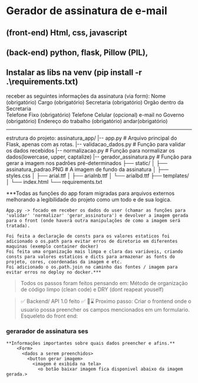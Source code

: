 # Gerador de assinatura de e-mail
## (front-end) Html, css, javascript 
## (back-end) python, flask, Pillow (PIL),

Instalar as libs na venv (pip install -r .\requirements.txt)
------------------------

receber as seguintes informações da assinatura (via form):
Nome (obrigatório)
Cargo (obrigatório)
Secretaria (obrigatório)
Orgão dentro da Secretaria	
Telefone Fixo (obrigatório)
Telefone Celular (opcional)	
e-mail no Governo (obrigatório)
Endereço do trabalho (obrigatório)
andar(obrigatório)

------------------------

estrutura do projeto:
assinatura_app/
|-- app.py                  # Arquivo principal do Flask, apenas com as rotas.
|-- validacao_dados.py      # Função para validar os dados recebidos
|-- normalizacao.py         # Função para normalizar os dados(lowercase, upper, captalize)
|-- gerador_assinatura.py   # Função para gerar a imagem nos padrões pré-determinados
├── static/
│   ├── assinatura_padrao.PNG # A imagem de fundo da assinatura
│   ├── styles.css
│   ├── arial.ttf 
│   ├── arialnb.ttf 
│   └── arialbd.ttf
├── templates/
│   └── index.html
└── requirements.txt

   ***Todas as funções do app foram migradas para arquivos externos melhorando a legibilidade do projeto como um todo e de sua logica.
    
    App.py -> focado em receber os dados do user (chamar as funções para 'validar' 'normalizar' 'gerar_assinatura') e devolver a imagem gerada para o front (onde haverá outra manipulações de como a imagem será tratada).
    
    Foi feita a declaração de consts para os valores estaticos foi adicionado o os.path para evitar erros de diretorio em diferentes maquinas (exemplo container docker)
    Foi feita uma organização mais limpa e clara das variáveis, criando consts para valores estaticos e dicts para armazenar as fonts do projeto, cores, coordenadas da imagem e etc.
    Foi adicionado o os.path.join no caminho das fontes / imagem para evitar erros no deploy no docker.***

> Todos os passos foram feitos pensando em:
> Método de organização de código limpo (clean code) e DRY (dont reapeat youself)

> ✅ Backend/ API 1.0 feito ✅
> 🎯⌛ Proximo passo:
> Criar o frontend onde o usuario possa preencher os campos mencionados em um formulario.
Esqueleto do front end:

### gerarador de assinatura ses
    **Informações importantes sobre quais dados preencher e afins.**
        <Form>
          <dados a serem preenchidos>
            <button gerar imagem>
              <imagem é exibida na tela>
                <o botão baixar imagem fica disponivel abaixo da imagem gerada.>